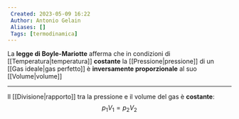 ```yaml
---
 Created: 2023-05-09 16:22
 Author: Antonio Gelain
 Aliases: []
 Tags: [termodinamica]
---
```


La **legge di Boyle-Mariotte** afferma che in condizioni di [[Temperatura|temperatura]] **costante** la [[Pressione|pressione]] di un [[Gas ideale|gas perfetto]] è **inversamente proporzionale** al suo [[Volume|volume]]

---

Il [[Divisione|rapporto]] tra la pressione e il volume del gas è **costante**:
$$p_{1} V_{1} = p_{2} V_{2}$$